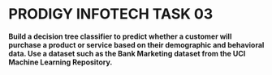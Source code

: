 # PRODIGY INFOTECH TASK 03
**Build a decision tree classifier to predict whether a customer will purchase a product or service based on their demographic and behavioral data. 
Use a dataset such as the Bank Marketing dataset from the UCI Machine Learning Repository.**


